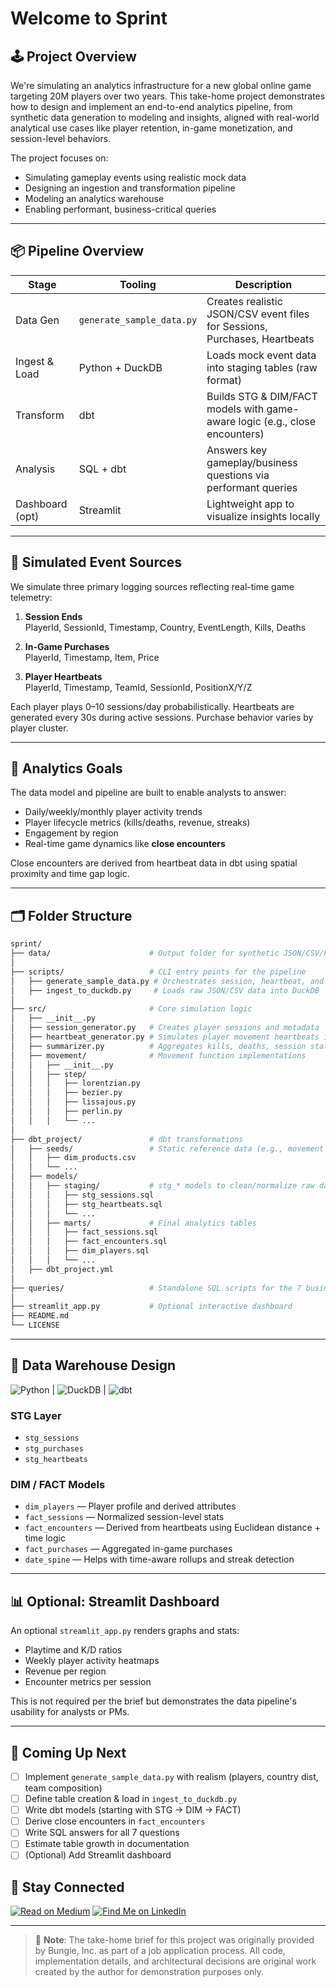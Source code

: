 # Welcome to Sprint

## 🕹️ Project Overview

We're simulating an analytics infrastructure for a new global online game targeting 20M players over two years. This take-home project demonstrates how to design and implement an end-to-end analytics pipeline, from synthetic data generation to modeling and insights, aligned with real-world analytical use cases like player retention, in-game monetization, and session-level behaviors.

The project focuses on:

- Simulating gameplay events using realistic mock data
- Designing an ingestion and transformation pipeline
- Modeling an analytics warehouse
- Enabling performant, business-critical queries

---

## 📦 Pipeline Overview

| Stage           | Tooling                   | Description                                                                 |
| --------------- | ------------------------- | --------------------------------------------------------------------------- |
| Data Gen        | `generate_sample_data.py` | Creates realistic JSON/CSV event files for Sessions, Purchases, Heartbeats  |
| Ingest & Load   | Python + DuckDB           | Loads mock event data into staging tables (raw format)                      |
| Transform       | dbt                       | Builds STG & DIM/FACT models with game-aware logic (e.g., close encounters) |
| Analysis        | SQL + dbt                 | Answers key gameplay/business questions via performant queries              |
| Dashboard (opt) | Streamlit                 | Lightweight app to visualize insights locally                               |

---

## 🧪 Simulated Event Sources

We simulate three primary logging sources reflecting real-time game telemetry:

1. **Session Ends**  
   PlayerId, SessionId, Timestamp, Country, EventLength, Kills, Deaths

2. **In-Game Purchases**  
   PlayerId, Timestamp, Item, Price

3. **Player Heartbeats**  
   PlayerId, Timestamp, TeamId, SessionId, PositionX/Y/Z

Each player plays 0–10 sessions/day probabilistically. Heartbeats are generated every 30s during active sessions. Purchase behavior varies by player cluster.

---

## 🧠 Analytics Goals

The data model and pipeline are built to enable analysts to answer:

- Daily/weekly/monthly player activity trends
- Player lifecycle metrics (kills/deaths, revenue, streaks)
- Engagement by region
- Real-time game dynamics like **close encounters**

Close encounters are derived from heartbeat data in dbt using spatial proximity and time gap logic.

---

## 🗂️ Folder Structure

```bash
sprint/
├── data/                      # Output folder for synthetic JSON/CSV/Parquet data
│
├── scripts/                   # CLI entry points for the pipeline
│   ├── generate_sample_data.py # Orchestrates session, heartbeat, and summary generation
│   ├── ingest_to_duckdb.py     # Loads raw JSON/CSV data into DuckDB
│
├── src/                       # Core simulation logic
│   ├── __init__.py
│   ├── session_generator.py   # Creates player sessions and metadata
│   ├── heartbeat_generator.py # Simulates player movement heartbeats in 3D space
│   ├── summarizer.py          # Aggregates kills, deaths, session stats
│   ├── movement/              # Movement function implementations
│   │   ├── __init__.py
│   │   ├── step/
│   │   │   ├── lorentzian.py
│   │   │   ├── bezier.py
│   │   │   ├── lissajous.py
│   │   │   ├── perlin.py
│   │   │   └── ...
│
├── dbt_project/               # dbt transformations
│   ├── seeds/                 # Static reference data (e.g., movement type lookup)
│   │   ├── dim_products.csv
│   │   └── ...
│   ├── models/
│   │   ├── staging/           # stg_* models to clean/normalize raw data
│   │   │   ├── stg_sessions.sql
│   │   │   ├── stg_heartbeats.sql
│   │   │   └── ...
│   │   ├── marts/             # Final analytics tables
│   │   │   ├── fact_sessions.sql
│   │   │   ├── fact_encounters.sql
│   │   │   ├── dim_players.sql
│   │   │   └── ...
│   ├── dbt_project.yml
│
├── queries/                   # Standalone SQL scripts for the 7 business questions
│
├── streamlit_app.py           # Optional interactive dashboard
├── README.md
└── LICENSE

```

---

## 🧱 Data Warehouse Design

![Python](https://img.shields.io/badge/Python-3.11-blue?logo=python&logoColor=white&style=flat-square) |
![DuckDB](https://img.shields.io/badge/DuckDB-%231C2D3F?logo=DuckDB&logoColor=white&style=flat-square) |
![dbt](https://img.shields.io/badge/dbt-%23FF694B?logo=dbt&logoColor=white&style=flat-square)

### STG Layer

- `stg_sessions`
- `stg_purchases`
- `stg_heartbeats`

### DIM / FACT Models

- `dim_players` — Player profile and derived attributes
- `fact_sessions` — Normalized session-level stats
- `fact_encounters` — Derived from heartbeats using Euclidean distance + time logic
- `fact_purchases` — Aggregated in-game purchases
- `date_spine` — Helps with time-aware rollups and streak detection

---

## 📊 Optional: Streamlit Dashboard

An optional `streamlit_app.py` renders graphs and stats:

- Playtime and K/D ratios
- Weekly player activity heatmaps
- Revenue per region
- Encounter metrics per session

This is not required per the brief but demonstrates the data pipeline's usability for analysts or PMs.

---

## 🚀 Coming Up Next

- [ ] Implement `generate_sample_data.py` with realism (players, country dist, team composition)
- [ ] Define table creation & load in `ingest_to_duckdb.py`
- [ ] Write dbt models (starting with STG → DIM → FACT)
- [ ] Derive close encounters in `fact_encounters`
- [ ] Write SQL answers for all 7 questions
- [ ] Estimate table growth in documentation
- [ ] (Optional) Add Streamlit dashboard

## 📣 Stay Connected

[![Read on Medium](https://img.shields.io/badge/Read%20on-Medium-black?logo=medium)](https://upandtothewrite.medium.com/)
[![Find Me on LinkedIn](https://img.shields.io/badge/Connect-LinkedIn-blue?logo=linkedin)](https://www.linkedin.com/in/chrisadan/)

---

> 📌 **Note**: The take-home brief for this project was originally provided by Bungie, Inc. as part of a job application process. All code, implementation details, and architectural decisions are original work created by the author for demonstration purposes only.
